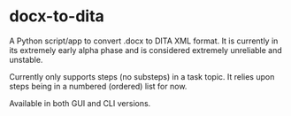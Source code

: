 # docx-to-dita
A Python script/app to convert .docx to DITA XML format. It is currently in its extremely early alpha phase and is considered extremely unreliable and unstable.

Currently only supports steps (no substeps) in a task topic. It relies upon steps being in a numbered (ordered) list for now. 

Available in both GUI and CLI versions. 
